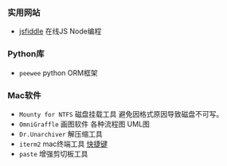 

### 实用网站
- [jsfiddle](https://jsfiddle.net/) 在线JS Node编程

### Python库
- `peewee` python ORM框架

### Mac软件
- `Mounty for NTFS` 磁盘挂载工具 避免因格式原因导致磁盘不可写。
- `OmniGraffle` 画图软件 各种流程图 UML图
- `Dr.Unarchiver` 解压缩工具
- `iterm2` mac终端工具 [快捷键](http://blog.csdn.net/ws1352864983/article/details/51512904)
- `paste` 增强剪切板工具
